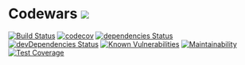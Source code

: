 # Codewars ![](https://www.codewars.com/users/marcobiedermann/badges/micro)

[![Build Status](https://travis-ci.com/marcobiedermann/codewars.svg?branch=master)](https://travis-ci.com/marcobiedermann/codewars)
[![codecov](https://codecov.io/gh/marcobiedermann/codewars/branch/master/graph/badge.svg)](https://codecov.io/gh/marcobiedermann/codewars)
[![dependencies Status](https://david-dm.org/marcobiedermann/codewars/status.svg)](https://david-dm.org/marcobiedermann/codewars)
[![devDependencies Status](https://david-dm.org/marcobiedermann/codewars/dev-status.svg)](https://david-dm.org/marcobiedermann/codewars?type=dev)
[![Known Vulnerabilities](https://snyk.io/test/github/marcobiedermann/codewars/badge.svg?targetFile=package.json)](https://snyk.io/test/github/marcobiedermann/codewars?targetFile=package.json)
[![Maintainability](https://api.codeclimate.com/v1/badges/5f22e7a8dbbcae57e724/maintainability)](https://codeclimate.com/github/marcobiedermann/codewars/maintainability)
[![Test Coverage](https://api.codeclimate.com/v1/badges/5f22e7a8dbbcae57e724/test_coverage)](https://codeclimate.com/github/marcobiedermann/codewars/test_coverage)
